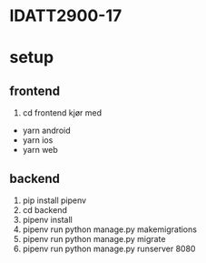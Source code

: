 # IDATT2900-17

# setup
## frontend
1. cd frontend
kjør med
- yarn android
- yarn ios
- yarn web


## backend
1. pip install pipenv
2. cd backend
3. pipenv install 
4. pipenv run python manage.py makemigrations
5. pipenv run python manage.py migrate
6. pipenv run python manage.py runserver 8080